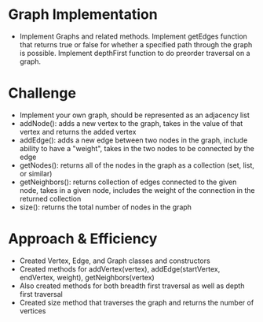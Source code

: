 # Graph Implementation

* Implement Graphs and related methods. Implement getEdges function that returns true or false for whether a specified path through the graph is possible. Implement depthFirst function to do preorder traversal on a graph.

# Challenge
* Implement your own graph, should be represented as an adjacency list
* addNode(): adds a new vertex to the graph, takes in the value of that vertex and returns the added vertex
* addEdge(): adds a new edge between two nodes in the graph, include ability to have a "weight", takes in the two nodes to be connected by the edge
* getNodes(): returns all of the nodes in the graph as a collection (set, list, or similar)
* getNeighbors(): returns collection of edges connected to the given node, takes in a given node, includes the weight of the connection in the returned collection
* size(): returns the total number of nodes in the graph

# Approach & Efficiency
* Created Vertex, Edge, and Graph classes and constructors
* Created methods for addVertex(vertex), addEdge(startVertex, endVertex, weight), getNeighbors(vertex)
* Also created methods for both breadth first traversal as well as depth first traversal
* Created size method that traverses the graph and returns the number of vertices
